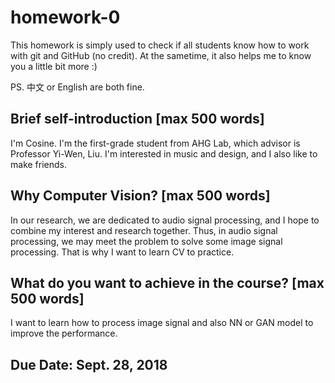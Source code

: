 # homework-0
This homework is simply used to check if all students know how to work with git and GitHub (no credit).
At the sametime, it also helps me to know you a little bit more :)

PS. 中文 or English are both fine.

## Brief self-introduction [max 500 words]
I'm Cosine. I'm the first-grade student from AHG Lab, which advisor is Professor Yi-Wen, Liu.
I'm interested in music and design, and I also like to make friends. 

## Why Computer Vision? [max 500 words]
In our research, we are dedicated to audio signal processing, and I hope to combine my interest and research together.
Thus, in audio signal processing, we may meet the problem to solve some image signal processing.
That is why I want to learn CV to practice.

## What do you want to achieve in the course? [max 500 words]
I want to learn how to process image signal and also NN or GAN model to improve the performance.

## Due Date: Sept. 28, 2018
